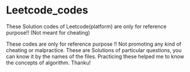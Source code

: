 # Leetcode_codes
These Solution codes of Leetcode(platform) are only for reference purpose!! (Not meant for cheating)

These codes are only for reference purpose !! Not promoting any kind of cheating or malpractice.
These are Solutions of particular questions, you can know it by the names of the files.
Practicing these helped me to know the concepts of algorithm.
Thanku!
